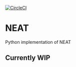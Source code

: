 [![CircleCI](https://circleci.com/gh/Jarde01/NEAT/tree/master.svg?style=svg)](https://circleci.com/gh/Jarde01/NEAT/tree/master)


# NEAT
Python implementation of NEAT

## Currently WIP
